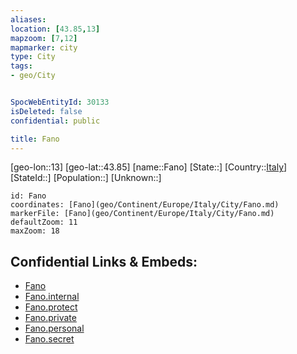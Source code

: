 ```yaml
---
aliases: 
location: [43.85,13]
mapzoom: [7,12] 
mapmarker: city 
type: City
tags:
- geo/City


SpocWebEntityId: 30133
isDeleted: false
confidential: public

title: Fano
---
```

[geo-lon::13]
[geo-lat::43.85]
[name::Fano]
[State::]
[Country::[Italy](geo/Continent/Europe/Italy.md)]
[StateId::]
[Population::]
[Unknown::]


```leaflet
id: Fano
coordinates: [Fano](geo/Continent/Europe/Italy/City/Fano.md)
markerFile: [Fano](geo/Continent/Europe/Italy/City/Fano.md)
defaultZoom: 11 
maxZoom: 18
```


## Confidential Links & Embeds: 
- [Fano](../../../../../../_public/geo/Continent/Europe/Italy/City/Fano.md) 
- [Fano.internal](../../../../../../_internal/geo/Continent/Europe/Italy/City/Fano.internal.md) 
- [Fano.protect](../../../../../../_protect/geo/Continent/Europe/Italy/City/Fano.protect.md) 
- [Fano.private](../../../../../../_private/geo/Continent/Europe/Italy/City/Fano.private.md) 
- [Fano.personal](../../../../../../_personal/geo/Continent/Europe/Italy/City/Fano.personal.md) 
- [Fano.secret](../../../../../../_secret/geo/Continent/Europe/Italy/City/Fano.secret.md) 

